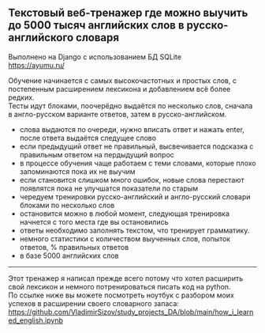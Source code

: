 ## Текстовый веб-тренажер где можно выучить до 5000 тысяч английских слов в русско-английского словаря
Выполнено на Django с использованием БД SQLite   
https://ayumu.ru/

Обучение начинается с самых высокочастотных и простых слов, с постепенным расширением лексикона и добавлением всё более редких.  
Тесты идут блоками, поочерёдно выдаётся по несколько слов, сначала в англо-русском варианте ответов, затем в русско-английском.  

- слова выдаются по очереди, нужно вписать ответ и нажать enter, после ответа выдаётся следущее слово
- если предыдущий ответ не правильный, высвечивается подсказка с правильным ответом на пердыдущий вопрос
- в процессе обучения чаще работаем с теми словами, которые плохо запоминаются пока их не выучим
- если становится слишком много ошибок, новые слова перестают появлятся пока не улучшатся показатели по старым
- чередуем тренировки русско-английский и англо-русский словари блоками по несколько слов
- остановится можно в любой момент, следующая тренировка начнется с того места где вы остановились
- ответы необходимо заполнять текстом, что тренирует грамматику.
- немного статистики с количеством выученных слов, попыток ответов, % правильных ответов
- в базе 5000 английских слов

<hr>

Этот тренажер я написал прежде всего потому что хотел расширить свой лексикон и немного потренироваться писать код на python.   
По ссылке ниже вы можете посмотреть ноутбук с разбором моих успехов в расширении своего словарного запаса:  
https://github.com/VladimirSizov/study_projects_DA/blob/main/how_i_learned_english.ipynb
